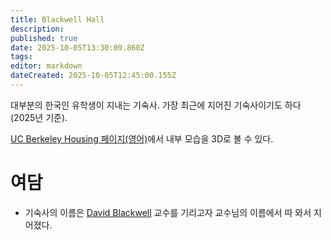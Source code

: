 ```yaml
---
title: Blackwell Hall
description: 
published: true
date: 2025-10-05T13:30:09.860Z
tags: 
editor: markdown
dateCreated: 2025-10-05T12:45:00.155Z
---
```


대부분의 한국인 유학생이 지내는 기숙사. 가장 최근에 지어진 기숙사이기도 하다 (2025년 기준).

[UC Berkeley Housing 페이지(영어)](https://housing.berkeley.edu/explore-housing-options/residence-halls/blackwell-hall/)에서 내부 모습을 3D로 볼 수 있다.

# 여담
- 기숙사의 이름은 [David Blackwell](https://en.wikipedia.org/wiki/David_Blackwell) 교수를 기리고자 교수님의 이름에서 따 와서 지어졌다.